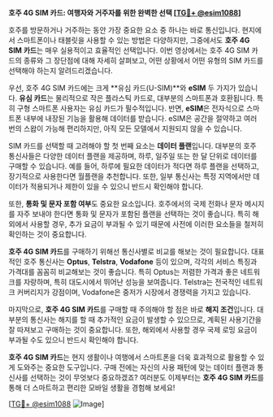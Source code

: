 **호주 4G SIM 카드: 여행자와 거주자를 위한 완벽한 선택 [[TG💪+ @esim1088](https://t.me/s/esim1088)]**

호주를 방문하거나 거주하는 동안 가장 중요한 요소 중 하나는 바로 통신입니다. 현지에서 스마트폰이나 태블릿을 사용할 수 있는 방법은 다양하지만, 그중에서도 **호주 4G SIM 카드**는 매우 실용적이고 효율적인 선택입니다. 이번 영상에서는 호주 4G SIM 카드의 종류와 그 장단점에 대해 자세히 살펴보고, 어떤 상황에서 어떤 유형의 SIM 카드를 선택해야 하는지 알려드리겠습니다.

우선, 호주 4G SIM 카드에는 크게 **유심 카드(U-SIM)**와 **eSIM** 두 가지가 있습니다. **유심 카드**는 물리적으로 작은 플라스틱 카드로, 대부분의 스마트폰과 호환됩니다. 특히 구형 스마트폰 사용자는 유심 카드가 필수적입니다. 반면, **eSIM**은 전자식으로 스마트폰 내부에 내장된 기능을 활용해 데이터를 받습니다. eSIM은 공간을 절약하고 여러 번의 스왑이 가능해 편리하지만, 아직 모든 모델에서 지원되지 않을 수 있습니다.

SIM 카드를 선택할 때 고려해야 할 첫 번째 요소는 **데이터 플랜**입니다. 대부분의 호주 통신사들은 다양한 데이터 플랜을 제공하며, 하루, 일주일 또는 한 달 단위로 데이터를 구매할 수 있습니다. 예를 들어, 하루에 필요한 데이터가 적다면 하루 플랜을 선택하고, 장기적으로 사용한다면 월플랜을 추천합니다. 또한, 일부 통신사는 특정 지역에서만 데이터가 적용되거나 제한이 있을 수 있으니 반드시 확인해야 합니다.

또한, **통화 및 문자 포함 여부**도 중요한 요소입니다. 호주에서의 국제 전화나 문자 메시지를 자주 보내야 한다면 통화 및 문자가 포함된 플랜을 선택하는 것이 좋습니다. 특히 해외에서 사용할 경우, 추가 요금이 부과될 수 있기 때문에 사전에 이러한 요소들을 철저히 확인하는 것이 중요합니다.

**호주 4G SIM 카드**를 구매하기 위해선 통신사별로 비교를 해보는 것이 필요합니다. 대표적인 호주 통신사는 **Optus**, **Telstra**, **Vodafone** 등이 있으며, 각각의 서비스 특징과 가격대를 꼼꼼히 비교해보는 것이 좋습니다. 특히 Optus는 저렴한 가격과 좋은 네트워크를 자랑하며, 특히 대도시에서 뛰어난 성능을 보여줍니다. Telstra는 전국적인 네트워크 커버리지가 강점이며, Vodafone은 중저가 시장에서 경쟁력을 가지고 있습니다.

마지막으로, **호주 4G SIM 카드**를 구매할 때 주의해야 할 점은 바로 **해지 조건**입니다. 대부분의 통신사는 해지를 할 때 추가적인 요금이 발생할 수 있으므로, 계획된 사용기간을 잘 따져보고 구매하는 것이 중요합니다. 또한, 해외에서 사용할 경우 국제 로밍 요금이 부과될 수도 있으니 반드시 확인해야 합니다.

**호주 4G SIM 카드**는 현지 생활이나 여행에서 스마트폰을 더욱 효과적으로 활용할 수 있게 도와주는 중요한 도구입니다. 구매 전에는 자신의 사용 패턴에 맞는 데이터 플랜과 통신사를 선택하는 것이 무엇보다 중요하겠죠? 여러분도 이제부터는 **호주 4G SIM 카드**를 통해 더 스마트하고 편리한 모바일 생활을 경험해 보세요!

[[TG💪+ @esim1088](https://t.me/s/esim1088) ![Image](https://i.postimg.cc/Y0z9fWf4/image.png)]